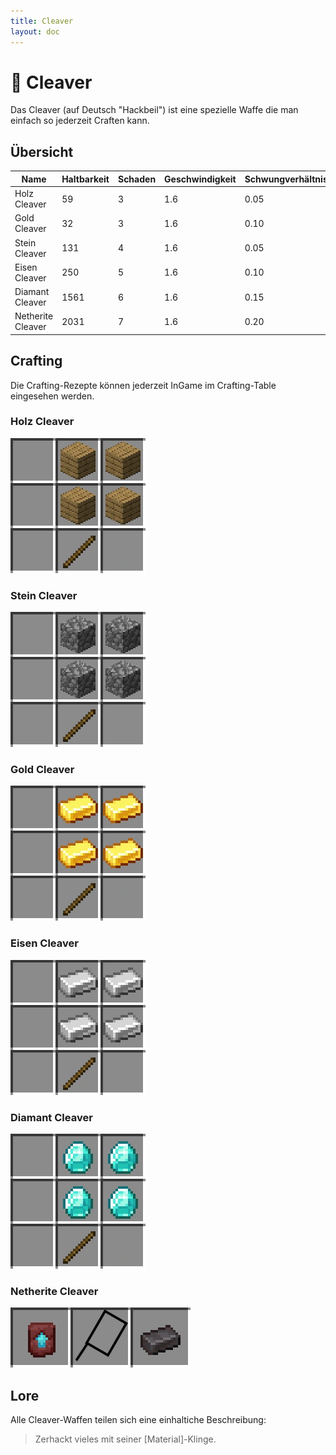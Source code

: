 ```yaml
---
title: Cleaver
layout: doc
---
```


# 🔪 Cleaver

Das Cleaver (auf Deutsch "Hackbeil") ist eine spezielle Waffe die man einfach so jederzeit Craften kann.

## Übersicht

| Name              | Haltbarkeit | Schaden | Geschwindigkeit | Schwungverhältnis |
| ----------------- | ----------- | ------- | --------------- | ----------------- |
| Holz Cleaver      | 59          | 3       | 1.6             | 0.05              |
| Gold Cleaver      | 32          | 3       | 1.6             | 0.10              |
| Stein Cleaver     | 131         | 4       | 1.6             | 0.05              |
| Eisen Cleaver     | 250         | 5       | 1.6             | 0.10              |
| Diamant Cleaver   | 1561        | 6       | 1.6             | 0.15              |
| Netherite Cleaver | 2031        | 7       | 1.6             | 0.20              |

## Crafting

Die Crafting-Rezepte können jederzeit InGame im Crafting-Table eingesehen werden.

### Holz Cleaver

![Holz Cleaver Recipe](/assets/crafting/wooden_cleaver.webp)

### Stein Cleaver

![Stein Cleaver Recipe](/assets/crafting/stone_cleaver.webp)

### Gold Cleaver

![Gold Cleaver Recipe](/assets/crafting/gold_cleaver.webp)

### Eisen Cleaver

![Eisen Cleaver Recipe](/assets/crafting/iron_cleaver.webp)

### Diamant Cleaver

![Diamant Cleaver Recipe](/assets/crafting/diamond_cleaver.webp)

### Netherite Cleaver

![Netherite Cleaver Recipe](/assets/crafting/netherite_cleaver.webp)

## Lore

Alle Cleaver-Waffen teilen sich eine einhaltiche Beschreibung:

> Zerhackt vieles mit seiner \[Material]-Klinge.